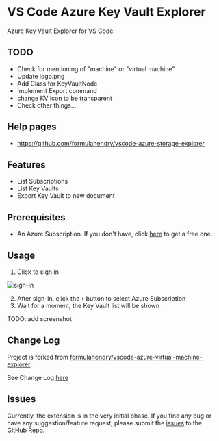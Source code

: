 # VS Code Azure Key Vault Explorer

Azure Key Vault Explorer for VS Code.

## TODO

* Check for mentioning of "machine" or "virtual machine"
* Update logo.png
* Add Class for KeyVaultNode
* Implement Export command
* change KV icon to be transparent
* Check other things...

## Help pages
* https://github.com/formulahendry/vscode-azure-storage-explorer

## Features

* List Subscriptions
* List Key Vaults
* Export Key Vault to new document

## Prerequisites

* An Azure Subscription. If you don't have, click [here](https://azure.microsoft.com/en-us/free/) to get a free one.

## Usage

1. Click to sign in 
    
  ![sign-in](images/sign-in.png)

2. After sign-in, click the `+` button to select Azure Subscription
3. Wait for a moment, the Key Vault list will be shown

TODO: add screenshot

## Change Log

Project is forked from [formulahendry/vscode-azure-virtual-machine-explorer](https://github.com/formulahendry/vscode-azure-virtual-machine-explorer)

See Change Log [here](CHANGELOG.md)

## Issues

Currently, the extension is in the very initial phase. If you find any bug or have any suggestion/feature request, please submit the [issues](https://github.com/iricigor/vscode-azure-key-vault-explorer/issues) to the GitHub Repo.
